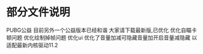 # 部分文件说明
PUBG公益
目前另外一个公益版本已经和谐
大家请下载最新版,已优化
优化自瞄卡顿问题
优化绘制掉帧问题
优化ui
优化了音量加减可隐藏音量加开启音量减隐藏
以适配最新内核驱动11.2
